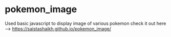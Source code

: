 # pokemon_image

Used basic javascript to display image of various pokemon
check it out here --> https://saistashaikh.github.io/pokemon_image/
